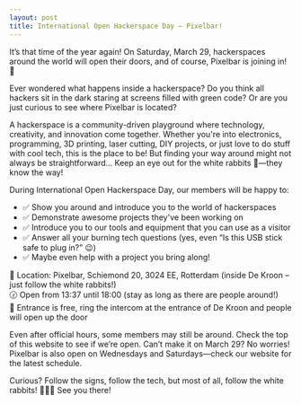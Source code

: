 ```yaml
---
layout: post
title: International Open Hackerspace Day – Pixelbar!
---
```


It’s that time of the year again! On Saturday, March 29, hackerspaces around the world will open their doors, and of course, Pixelbar is joining in! 🚀

Ever wondered what happens inside a hackerspace? Do you think all hackers sit in the dark staring at screens filled with green code? Or are you just curious to see where Pixelbar is located?

A hackerspace is a community-driven playground where technology, creativity, and innovation come together. Whether you're into electronics, programming, 3D printing, laser cutting, DIY projects, or just love to do stuff with cool tech, this is the place to be!
But finding your way around might not always be straightforward… Keep an eye out for the white rabbits 🐇—they know the way!

During International Open Hackerspace Day, our members will be happy to:
- ✅ Show you around and introduce you to the world of hackerspaces
- ✅ Demonstrate awesome projects they've been working on
- ✅ Introduce you to our tools and equipment that you can use as a visitor
- ✅ Answer all your burning tech questions (yes, even “Is this USB stick safe to plug in?” 😉)
- ✅ Maybe even help with a project you bring along!

📍 Location: Pixelbar, Schiemond 20, 3024 EE, Rotterdam (inside De Kroon – just follow the white rabbits!)<br />
🕝 Open from 13:37 until 18:00 (stay as long as there are people around!)<br />
💸 Entrance is free, ring the intercom at the entrance of De Kroon and people will open up the door

Even after official hours, some members may still be around. Check the top of this website to see if we’re open. Can’t make it on March 29? No worries! Pixelbar is also open on Wednesdays and Saturdays—check our website for the latest schedule.

Curious? Follow the signs, follow the tech, but most of all, follow the white rabbits! 
🐇🔧✨ See you there!